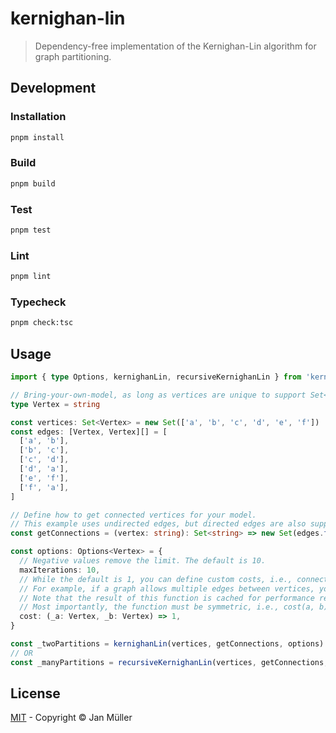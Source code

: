 # kernighan-lin

> Dependency-free implementation of the Kernighan-Lin algorithm for graph partitioning.

## Development

### Installation

```bash
pnpm install
```

### Build

```bash
pnpm build
```

### Test

```bash
pnpm test
```

### Lint

```bash
pnpm lint
```

### Typecheck

```bash
pnpm check:tsc
```

## Usage

```ts
import { type Options, kernighanLin, recursiveKernighanLin } from 'kernighan-lin'

// Bring-your-own-model, as long as vertices are unique to support Set<Vertex> and Map<Vertex, ...>.
type Vertex = string

const vertices: Set<Vertex> = new Set(['a', 'b', 'c', 'd', 'e', 'f'])
const edges: [Vertex, Vertex][] = [
  ['a', 'b'],
  ['b', 'c'],
  ['c', 'd'],
  ['d', 'a'],
  ['e', 'f'],
  ['f', 'a'],
]

// Define how to get connected vertices for your model.
// This example uses undirected edges, but directed edges are also supported by including them here.
const getConnections = (vertex: string): Set<string> => new Set(edges.filter(([a, _b]) => a === vertex).map(([_a, b]) => b))

const options: Options<Vertex> = {
  // Negative values remove the limit. The default is 10.
  maxIterations: 10,
  // While the default is 1, you can define custom costs, i.e., connection strengths, here.
  // For example, if a graph allows multiple edges between vertices, you can count them here.
  // Note that the result of this function is cached for performance reasons.
  // Most importantly, the function must be symmetric, i.e., cost(a, b) === cost(b, a).
  cost: (_a: Vertex, _b: Vertex) => 1,
}

const _twoPartitions = kernighanLin(vertices, getConnections, options)
// OR
const _manyPartitions = recursiveKernighanLin(vertices, getConnections, { ...options, maxPartitionSize: 2 })
```

## License

[MIT](https://github.com/borkdominik/CM2ML/blob/main/packages/pattern-mining/kernighan-lin/LICENSE) - Copyright &copy; Jan Müller

